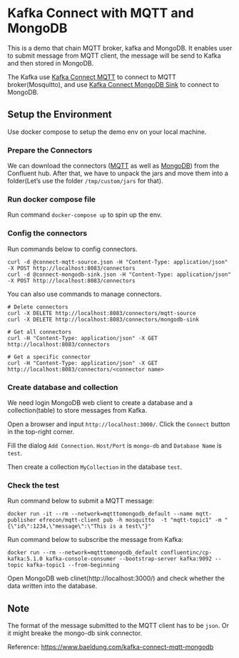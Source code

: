 # Kafka Connect with MQTT and MongoDB

This is a demo that chain MQTT broker, kafka and MongoDB. It enables user to submit message from MQTT client, the message will be send to Kafka and then stored in MongoDB.

The Kafka use [Kafka Connect MQTT](https://www.confluent.io/connector/kafka-connect-mqtt/) to connect to MQTT broker(Mosquitto), and use [Kafka Connect MongoDB Sink](https://www.confluent.io/connector/kafka-connect-mongodb-sink/) to connect to MongoDB.

## Setup the Environment

Use docker compose to setup the demo env on your local machine.

### Prepare the Connectors

We can download the connectors ([MQTT](https://www.confluent.io/connector/kafka-connect-mqtt/) as well as [MongoDB](https://www.confluent.io/connector/kafka-connect-mongodb-sink/)) from the Confluent hub. After that, we have to unpack the jars and move them into a folder(Let’s use the folder `/tmp/custom/jars` for that).

### Run docker compose file

Run command `docker-compose up` to spin up the env.

### Config the connectors

Run commands below to config connectors.

```
curl -d @connect-mqtt-source.json -H "Content-Type: application/json" -X POST http://localhost:8083/connectors
curl -d @connect-mongodb-sink.json -H "Content-Type: application/json" -X POST http://localhost:8083/connectors
```

You can also use commands to manage connectors.

```
# Delete connectors
curl -X DELETE http://localhost:8083/connectors/mqtt-source
curl -X DELETE http://localhost:8083/connectors/mongodb-sink

# Get all connectors
curl -H "Content-Type: application/json" -X GET http://localhost:8083/connectors

# Get a specific connector
curl -H "Content-Type: application/json" -X GET http://localhost:8083/connectors/<connector name>

```

### Create database and collection

We need login MongoDB web client to create a database and a collection(table) to store messages from Kafka.

Open a browser and input `http://localhost:3000/`. Click the `Connect` button in the top-right corner.

Fill the dialog `Add Connection`. `Host/Port` is `mongo-db` and `Database Name` is `test`.

Then create a collection `MyCollection` in the database `test`.

### Check the test

Run command below to submit a MQTT message:

```
docker run -it --rm --network=mqtttomongodb_default --name mqtt-publisher efrecon/mqtt-client pub -h mosquitto  -t "mqtt-topic1" -m "{\"id\":1234,\"message\":\"This is a test\"}"
```

Run command below to subscribe the message from Kafka:

```
docker run --rm --network=mqtttomongodb_default confluentinc/cp-kafka:5.1.0 kafka-console-consumer --bootstrap-server kafka:9092 --topic kafka-topic1 --from-beginning
```

Open MongoDB web clinet(http://localhost:3000/) and check whether the data written into the database.


## Note

The format of the message submitted to the MQTT client has to be `json`. Or it might breake the mongo-db sink connector.


Reference:
https://www.baeldung.com/kafka-connect-mqtt-mongodb